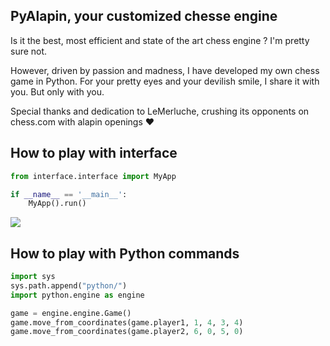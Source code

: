 ## PyAlapin, your customized chesse engine
Is it the best, most efficient and state of the art chess engine ? I'm pretty sure not.

However, driven by passion and madness, I have developed my own chess game in Python.
For your pretty eyes and your devilish smile, I share it with you. But only with you.

Special thanks and dedication to LeMerluche, crushing its opponents on chess.com with alapin openings ❤️

## How to play with interface
```python
from interface.interface import MyApp

if __name__ == '__main__':
    MyApp().run()

```

![](interface_example.PNG)

## How to play with Python commands

```python
import sys
sys.path.append("python/")
import python.engine as engine

game = engine.engine.Game()
game.move_from_coordinates(game.player1, 1, 4, 3, 4)
game.move_from_coordinates(game.player2, 6, 0, 5, 0)
```
